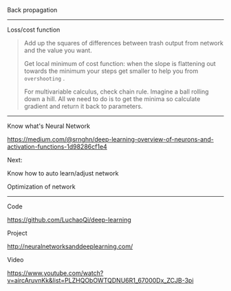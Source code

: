 Back propagation

> 

---

Loss/cost function

> Add up the squares of differences between trash output from network and the value you want.
>
> Get local minimum of cost function: when the slope is flattening out towards the minimum your steps get smaller to help you from `overshooting` . 
>
> For multivariable calculus, check chain rule. Imagine a ball rolling down a hill. All we need to do is to get the minima so calculate gradient and return it back to parameters.

------

Know what's Neural Network

https://medium.com/@srnghn/deep-learning-overview-of-neurons-and-activation-functions-1d98286cf1e4

Next:

Know how to auto learn/adjust network

Optimization of network

---

Code

https://github.com/LuchaoQi/deep-learning

Project

http://neuralnetworksanddeeplearning.com/

Video

https://www.youtube.com/watch?v=aircAruvnKk&list=PLZHQObOWTQDNU6R1_67000Dx_ZCJB-3pi



